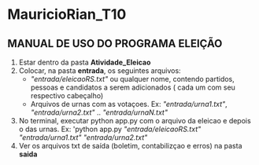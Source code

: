 # MauricioRian_T10

## MANUAL DE USO DO PROGRAMA ELEIÇÃO

1. Estar dentro da pasta **Atividade_Eleicao**
2. Colocar, na pasta **entrada**, os seguintes arquivos:
    * *"entrada/eleicaoRS.txt"* ou qualquer nome, contendo partidos, pessoas e candidatos a serem adicionados ( cada um com seu respectivo cabeçalho)
    * Arquivos de urnas com as votaçoes. Ex: *"entrada/urna1.txt"*, *"entrada/urna2.txt"* .. *"entrada/urnaN.txt"*
3. No terminal, executar python app.py com o arquivo da eleicao e depois o das urnas. Ex:
  'python app.py *"entrada/eleicaoRS.txt"* *"entrada/urna1.txt"* *"entrada/urna2.txt"* 
4. Ver os arquivos txt de saída (boletim, contabilizçao e erros) na pasta **saida**
